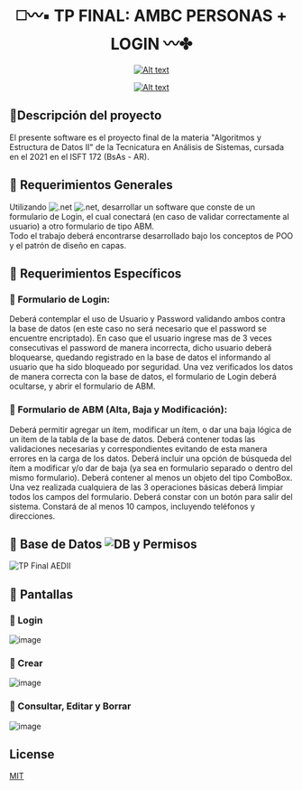 
<div align="center">


# ◻️〰️▪️ TP FINAL: AMBC PERSONAS + LOGIN 〰️✤

[![Alt text](https://img.shields.io/badge/%E2%96%B6-Ver%20En%20Youtube-red)](https://www.youtube.com/watch?v=ea_LxuxhafM)

[![Alt text](https://user-images.githubusercontent.com/88113403/192348583-b00091f5-4e09-4062-907c-379f3797a8e4.gif)](https://www.youtube.com/watch?v=ea_LxuxhafM)



</div>

## 🔵Descripción del proyecto
El presente software es el proyecto final de la materia "Algoritmos y Estructura de Datos II" de la Tecnicatura en Análisis de Sistemas, cursada en el 2021 en el ISFT 172 (BsAs - AR).


## 🔵 Requerimientos Generales

Utilizando ![.net](https://img.shields.io/badge/.NET-Framework-blueviolet) ![.net]( https://img.shields.io/badge/Win-Form-green), desarrollar un software que conste de un formulario de Login, el cual conectará (en caso de validar correctamente al usuario) a otro formulario de tipo ABM.  
Todo el trabajo deberá encontrarse desarrollado bajo los conceptos de POO y el patrón de diseño en capas.  


## 🔵 Requerimientos Específicos

### 🔹 Formulario de Login: 
Deberá contemplar el uso de Usuario y Password validando ambos contra la base de datos (en este caso no será necesario que el password se encuentre encriptado). 
En caso que el usuario ingrese mas de 3 veces consecutivas el password de manera incorrecta, dicho usuario deberá bloquearse, quedando registrado en la base de datos el informando al usuario que ha sido bloqueado por seguridad. 
Una vez verificados los datos de manera correcta con la base de datos, el formulario de Login deberá ocultarse, y abrir el formulario de ABM. 
 
### 🔹 Formulario de ABM (Alta, Baja y Modificación): 
Deberá permitir agregar un ítem, modificar un ítem, o dar una baja lógica de un ítem de la tabla de la base de datos. 
Deberá contener todas las validaciones necesarias y correspondientes evitando de esta manera errores en la carga de los datos. 
Deberá incluir una opción de búsqueda del ítem a modificar y/o dar de baja (ya sea en formulario separado o dentro del mismo formulario). 
Deberá contener al menos un objeto del tipo ComboBox. 
Una vez realizada cualquiera de las 3 operaciones básicas deberá limpiar todos los campos del formulario. 
Deberá constar con un botón para salir del sistema. 
Constará de al menos 10 campos, incluyendo teléfonos y direcciones. 


## 🔵 Base de Datos ![DB](https://img.shields.io/badge/SQL-Server-red) y Permisos
![TP Final AEDII](https://user-images.githubusercontent.com/88113403/192345453-06850045-a5f5-425a-b455-b7a6079739ed.png)

## 🔵 Pantallas
### 🔹 Login
![image](https://user-images.githubusercontent.com/88113403/192342783-1ea255e6-0db4-4533-8589-c1ca8e4ed934.png)
### 🔹 Crear
![image](https://user-images.githubusercontent.com/88113403/192350660-e695de39-5067-450a-a358-3fd404c92d09.png)
### 🔹 Consultar, Editar y Borrar
![image](https://user-images.githubusercontent.com/88113403/192351152-3ae513c6-0050-48c9-8ab7-b23d3edddf0f.png)




## License
[MIT](https://choosealicense.com/licenses/mit/)
